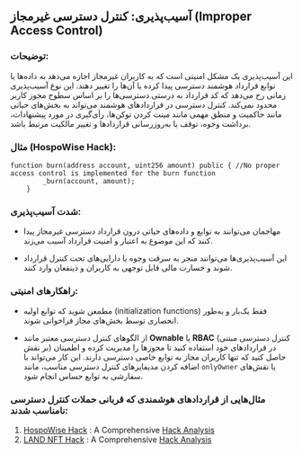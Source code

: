 ## آسیب‌پذیری: کنترل دسترسی غیرمجاز (Improper Access Control)

### توضیحات:
 این آسیب‌پذیری یک مشکل امنیتی است که به کاربران غیرمجاز اجازه می‌دهد به داده‌ها یا توابع قرارداد هوشمند دسترسی پیدا کرده یا آن‌ها را تغییر دهند. این نوع آسیب‌پذیری زمانی رخ می‌دهد که کد قرارداد به درستی دسترسی‌ها را بر اساس سطوح مجوز کاربر محدود نمی‌کند. کنترل دسترسی در قراردادهای هوشمند می‌تواند به بخش‌های حیاتی مانند حاکمیت و منطق مهمی مانند مینت کردن توکن‌ها، رأی‌گیری در مورد پیشنهادات، برداشت وجوه، توقف یا به‌روزرسانی قراردادها و تغییر مالکیت مرتبط باشد.

### مثال (HospoWise Hack):
```
function burn(address account, uint256 amount) public { //No proper access control is implemented for the burn function
        _burn(account, amount);
    }

```
### شدت آسیب‌پذیری:
- مهاجمان می‌توانند به توابع و داده‌های حیاتی درون قرارداد دسترسی غیرمجاز پیدا کنند که این موضوع به اعتبار و امنیت قرارداد آسیب می‌زند.

- این آسیب‌پذیری‌ها می‌توانند منجر به سرقت وجوه یا دارایی‌های تحت کنترل قرارداد شوند و خسارت مالی قابل توجهی به کاربران و ذینفعان وارد کنند.


### راهکارهای امنیتی:
- مطمعن شوید که توابع اولیه‌ (initialization functions) فقط یک‌بار و به‌طور انحصاری توسط بخش‌های مجاز فراخوانی شوند.


- از الگوهای کنترل دسترسی معتبر مانند **Ownable** یا **RBAC** (کنترل دسترسی مبتنی بر نقش) در قراردادهای خود استفاده کنید تا مجوزها را مدیریت کرده و اطمینان حاصل کنید که تنها کاربران مجاز به توابع خاصی دسترسی دارند. این کار می‌تواند با اضافه کردن مدیفایرهای کنترل دسترسی مناسب، مانند `onlyOwner` یا نقش‌های سفارشی به توابع حساس انجام شود.


### مثال‌هایی از قراردادهای هوشمندی که قربانی حملات کنترل دسترسی نامناسب شدند:

1. [HospoWise Hack](https://etherscan.io/address/0x952aa09109e3ce1a66d41dc806d9024a91dd5684#code) : A Comprehensive [Hack Analysis](https://blog.solidityscan.com/access-control-vulnerabilities-in-smart-contracts-a31757f5d707)
2. [LAND NFT Hack](https://bscscan.com/address/0x1a62fe088F46561bE92BB5F6e83266289b94C154#code) : A Comprehensive [Hack Analysis](https://blog.solidityscan.com/land-hack-analysis-missing-access-control-66fb9555a3e3)
